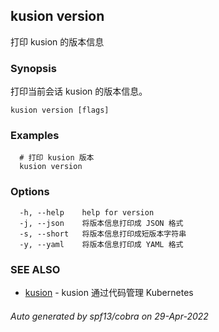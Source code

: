## kusion version

打印 kusion 的版本信息

### Synopsis

打印当前会话 kusion 的版本信息。

```
kusion version [flags]
```

### Examples

```
  # 打印 kusion 版本
  kusion version
```

### Options

```
  -h, --help    help for version
  -j, --json    将版本信息打印成 JSON 格式
  -s, --short   将版本信息打印成短版本字符串
  -y, --yaml    将版本信息打印成 YAML 格式
```

### SEE ALSO

* [kusion](kusion.md)	 - kusion 通过代码管理 Kubernetes

###### Auto generated by spf13/cobra on 29-Apr-2022
